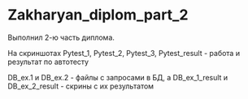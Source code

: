 # Zakharyan_diplom_part_2

Выполнил 2-ю часть диплома.

На скриншотах Pytest_1, Pytest_2, Pytest_3, Pytest_result - работа и результат по автотесту

DB_ex.1 и DB_ex.2 - файлы с запросами в БД, а DB_ex_1_result и DB_ex_2_result - скрины с их результатом